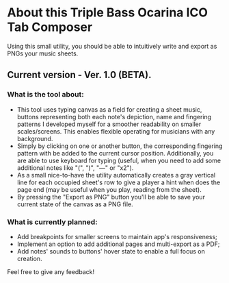 # About this Triple Bass Ocarina ICO Tab Composer
Using this small utility, you should be able to intuitively write and export as PNGs your music sheets.

## Current version - Ver. 1.0 (BETA).

### What is the tool about:
- This tool uses typing canvas as a field for creating a sheet music, buttons representing both each note's depiction, name and fingering patterns I developed myself for a smoother readability on smaller scales/screens. This enables flexible operating for musicians with any background.
- Simply by clicking on one or another button, the corresponding fingering pattern with be added to the current cursor position. Additionally, you are able to use keyboard for typing (useful, when you need to add some additional notes like "(", ")", "—" or "x2").
- As a small nice-to-have the utility automatically creates a gray vertical line for each occupied sheet's row to give a player a hint when does the page end (may be useful when you play, reading from the sheet).
- By pressing the "Export as PNG" button you'll be able to save your current state of the canvas as a PNG file.

### What is currently planned:
- Add breakpoints for smaller screens to maintain app's responsiveness;
- Implement an option to add additional pages and multi-export as a PDF;
- Add notes' sounds to buttons' hover state to enable a full focus on creation.





Feel free to give any feedback!
